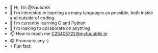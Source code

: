 - 👋 Hi, I’m @SauluteS
- 👀 I’m interested in learning as many languages as possible, both inside and outside of coding
- 🌱 I’m currently learning C and Python
- 💞️ I’m looking to collaborate on anything
- 📫 How to reach me C23405722@mytudublin.ie
- 😄 Pronouns: any :)
- ⚡ Fun fact: 
